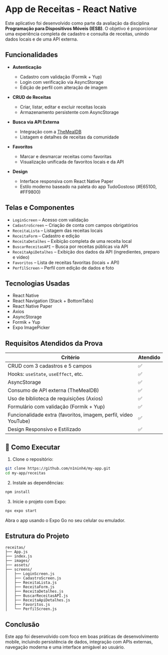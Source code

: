 # App de Receitas - React Native

Este aplicativo foi desenvolvido como parte da avaliação da disciplina **Programação para Dispositivos Móveis (IESB)**. O objetivo é proporcionar uma experiência completa de cadastro e consulta de receitas, unindo dados locais e de uma API externa.

##  Funcionalidades

- **Autenticação**
  - Cadastro com validação (Formik + Yup)
  - Login com verificação via AsyncStorage
  - Edição de perfil com alteração de imagem

- **CRUD de Receitas**
  - Criar, listar, editar e excluir receitas locais
  - Armazenamento persistente com AsyncStorage

- **Busca via API Externa**
  - Integração com a [TheMealDB](https://www.themealdb.com/)
  - Listagem e detalhes de receitas da comunidade

- **Favoritos**
  - Marcar e desmarcar receitas como favoritas
  - Visualização unificada de favoritos locais e da API

- **Design**
  - Interface responsiva com React Native Paper
  - Estilo moderno baseado na paleta do app TudoGostoso (#E65100, #FF9800)

##  Telas e Componentes

- `LoginScreen` – Acesso com validação
- `CadastroScreen` – Criação de conta com campos obrigatórios
- `ReceitaLista` – Listagem das receitas locais
- `ReceitaForm` – Cadastro e edição
- `ReceitaDetalhes` – Exibição completa de uma receita local
- `BuscarReceitasAPI` – Busca por receitas públicas via API
- `ReceitaApiDetalhes` – Exibição dos dados da API (ingredientes, preparo e vídeo)
- `Favoritos` – Lista de receitas favoritas (locais + API)
- `PerfilScreen` – Perfil com edição de dados e foto

##  Tecnologias Usadas

- React Native
- React Navigation (Stack + BottomTabs)
- React Native Paper
- Axios
- AsyncStorage
- Formik + Yup
- Expo ImagePicker

##  Requisitos Atendidos da Prova

| Critério                                                        | Atendido |
|------------------------------------------------------------------|----------|
| CRUD com 3 cadastros e 5 campos                                 | ✅       |
| Hooks: `useState`, `useEffect`, etc.                            | ✅       |
| AsyncStorage                                                    | ✅       |
| Consumo de API externa (TheMealDB)                              | ✅       |
| Uso de biblioteca de requisições (Axios)                        | ✅       |
| Formulário com validação (Formik + Yup)                         | ✅       |
| Funcionalidade extra (favoritos, imagem, perfil, vídeo YouTube) | ✅       |
| Design Responsivo e Estilizado                                  | ✅       |

## 🔧 Como Executar

1. Clone o repositório:
```bash
git clone https://github.com/n1ninh4/my-app.git
cd my-app/receitas
```

2. Instale as dependências:
```bash
npm install
```

3. Inicie o projeto com Expo:
```bash
npx expo start
```

Abra o app usando o Expo Go no seu celular ou emulador.

## Estrutura do Projeto

```
receitas/
├── App.js
├── index.js
├── images/
├── assets/
├── screens/
│   ├── LoginScreen.js
│   ├── CadastroScreen.js
│   ├── ReceitaLista.js
│   ├── ReceitaForm.js
│   ├── ReceitaDetalhes.js
│   ├── BuscarReceitasAPI.js
│   ├── ReceitaApiDetalhes.js
│   ├── Favoritos.js
│   └── PerfilScreen.js
```

## Conclusão

Este app foi desenvolvido com foco em boas práticas de desenvolvimento mobile, incluindo persistência de dados, integração com APIs externas, navegação moderna e uma interface amigável ao usuário.